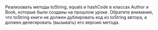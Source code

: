 Реализовать методы toString, equals и hashCode в классах Author и Book, которые были созданы на прошлом уроке. Обратите внимание, что toString книги не должен дублировать код из toString автора, а должен делегировать (вызывать) его версию метода.